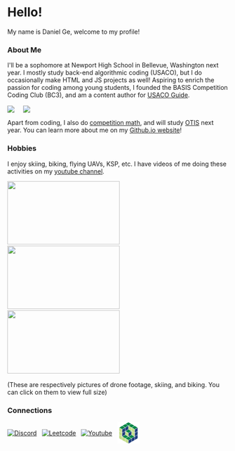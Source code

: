 # Hello!

My name is Daniel Ge, welcome to my profile! 

### About Me
I'll be a sophomore at Newport High School in Bellevue, Washington next year. I mostly study back-end algorithmic coding (USACO), but I do occasionally make HTML and JS projects as well! Aspiring to enrich the passion for coding among young students, I founded the BASIS Competition Coding Club (BC3), and am a content author for [USACO Guide](https://usaco.guide).

<img align="center" height="150px" src="https://github-readme-stats.vercel.app/api/top-langs/?username=DenialRiver1434&layout=compact&border_color=505c8c&theme=cobalt&border_radius=15&hide=jupyter%20notebook&langs_count=6"> &nbsp;&nbsp;&nbsp; <img align="center" height="150px" src="https://github-readme-stats.vercel.app/api/wakatime?username=DenialRiver1434&border_color=505c8c&theme=cobalt&border_radius=15&langs_count=5">

Apart from coding, I also do [competition math](https://artofproblemsolving.com/community/user/421556), and will study [OTIS](https://web.evanchen.cc/otis.html) next year. You can learn more about me on my [Github.io website](https://denialriver1434.github.io/)!

### Hobbies
I enjoy skiing, biking, flying UAVs, KSP, etc. I have videos of me doing these activities on my [youtube channel](https://www.youtube.com/channel/UCn0-0NrbLV_EdIIn2WWQ4uw). 

<img src="https://github.com/DenialRiver1434/DenialRiver1434/assets/52391257/41330cbd-cd87-448e-b336-5d18211344f4" style="width:256px; height:144px">  
<img src="https://github.com/DenialRiver1434/DenialRiver1434/assets/52391257/677261f6-bc15-4820-ad25-fbf8b8c7636c" style="width:256px; height:144px">
<img src="https://github.com/DenialRiver1434/DenialRiver1434/assets/52391257/a1a0034a-02ce-41be-be86-52d99c9f4801" style="width:256px; height:144px">

(These are respectively pictures of drone footage, skiing, and biking. You can click on them to view full size)

### Connections
<a href="https://discordapp.com/users/701556544462127124" target="_blank"><img align="center" src="https://web.evanchen.cc/icons/social-discord.png" alt="Discord" height="50" /></a>&nbsp;&nbsp;
<a href="https://leetcode.com/DenialRiver1434/" target="_blank"><img align="center" src="https://leetcode.com/_next/static/images/logo-dark-c96c407d175e36c81e236fcfdd682a0b.png" alt="Leetcode" height="50" /></a>&nbsp;&nbsp;
<a href="https://www.youtube.com/@DenialRiver1434" target="_blank"><img align="center" src="https://web.evanchen.cc/icons/social-youtube.png" alt="Youtube" height="50" /></a>&nbsp;&nbsp;
<a href="https://artofproblemsolving.com/community/user/421556" target="_blank"><img align="center" src="https://github.com/DenialRiver1434/DenialRiver1434.github.io/blob/main/images/Aops-Mark.png?raw=true" alt="AoPS" height="50" /></a>&nbsp;&nbsp;
